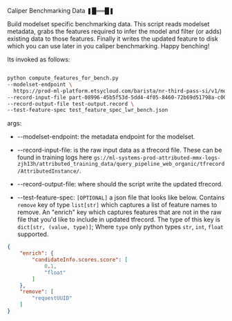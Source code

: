 Caliper Benchmarking Data ❚█══█❚

Build modelset specific benchmarking data. This script reads modelset metadata, grabs the features required to infer the model and filter (or adds) existing data to those features. Finally it writes the updated feature to disk which you can use later in you caliper benchmarking. Happy benching! 

Its invoked as follows:

```bash

python compute_features_for_bench.py 
--modelset-endpoint \
  https://prod-ml-platform.etsycloud.com/barista/nr-third-pass-si/v1/models/nr-third-pass-si/metadata \
--record-input-file part-08996-45b5f53d-5dd4-4f05-8460-72b69d51798a-c000.tfrecord \
--record-output-file test-output.record \
--test-feature-spec test_feature_spec_lwr_bench.json

```

args:

* --modelset-endpoint: the metadata endpoint for the modelset.
* --record-input-file: is the raw input data as a tfrecord file. These can be found in training logs here `gs://ml-systems-prod-attributed-mmx-logs-zjh13h/attributed_training_data/query_pipeline_web_organic/tfrecord/AttributedInstance/`.

* --record-output-file: where should the script write the updated tfrecord.

* --test-feature-spec: `[OPTIONAL]` a json file that looks like below. Contains `remove` key of type `list[str]` which captures a list of feature names to remove. An "enrich" key which captures features that are not in the raw file that you'd like to include in updated tfrecord. The type of this key is `dict[str, (value, type)]`; Where `type` only python types `str`, `int`, `float` supported.

```json
{
    "enrich": {
        "candidateInfo.scores.score": [
            0.1,
            "float"
        ]
    },
    "remove": [
        "requestUUID"
    ]
}
```
